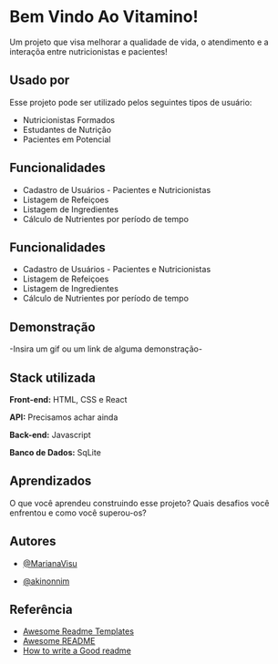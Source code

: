 
# Bem Vindo Ao Vitamino!
 
Um projeto que visa melhorar a qualidade de vida, o atendimento e a interaçõa entre nutricionistas e pacientes! 


## Usado por

Esse projeto pode ser utilizado pelos seguintes tipos de usuário:

- Nutricionistas Formados
- Estudantes de Nutrição
- Pacientes em Potencial 


## Funcionalidades

- Cadastro de Usuários - Pacientes e Nutricionistas 
- Listagem de Refeiçoes
- Listagem de Ingredientes
- Cálculo de Nutrientes por período de tempo


## Funcionalidades

- Cadastro de Usuários - Pacientes e Nutricionistas 
- Listagem de Refeiçoes
- Listagem de Ingredientes
- Cálculo de Nutrientes por período de tempo
 

## Demonstração

-Insira um gif ou um link de alguma demonstração-


## Stack utilizada

**Front-end:** HTML, CSS e React 

**API:** Precisamos achar ainda

**Back-end:** Javascript

**Banco de Dados:** SqLite 


## Aprendizados

O que você aprendeu construindo esse projeto? Quais desafios você enfrentou e como você superou-os?


## Autores


- [@MarianaVisu](https://www.github.com/MarianVisu)

- [@akinonnim](https://www.github.com/akinonnim)
 
## Referência

 - [Awesome Readme Templates](https://awesomeopensource.com/project/elangosundar/awesome-README-templates)
 - [Awesome README](https://github.com/matiassingers/awesome-readme)
 - [How to write a Good readme](https://bulldogjob.com/news/449-how-to-write-a-good-readme-for-your-github-project)

